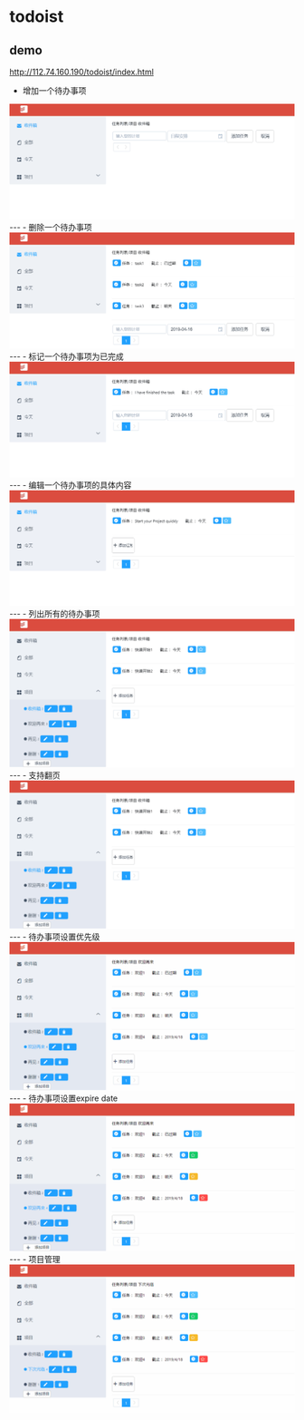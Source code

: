 # todoist
## demo 
http://112.74.160.190/todoist/index.html

- 增加一个待办事项

<img src="./gif/add.gif"/>
---
- 删除一个待办事项

<img src="./gif/delete.gif"/>
---
- 标记一个待办事项为已完成

<img src="./gif/finish.gif"/>
---
- 编辑一个待办事项的具体内容

<img src="./gif/change.gif"/>
---
- 列出所有的待办事项

<img src="./gif/all.gif"/>
---
- 支持翻页

<img src="./gif/page.gif"/>
---
- 待办事项设置优先级

<img src="./gif/level.gif"/>
---
- 待办事项设置expire date

<img src="./gif/expire.gif"/>
---
- 项目管理

<img src="./gif/project.gif"/>


